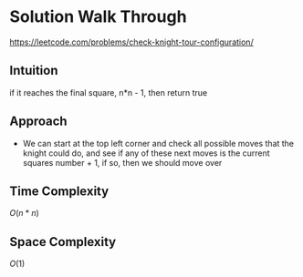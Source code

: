 # Solution Walk Through
https://leetcode.com/problems/check-knight-tour-configuration/

## Intuition
if it reaches the final square, n*n - 1, then return true

## Approach
- We can start at the top left corner and check all possible moves that the knight could do, and see if any of these next moves is the current squares number + 1, if so, then we should move over

## Time Complexity
$O(n*n)$

## Space Complexity
$O(1)$



